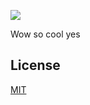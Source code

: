 <a href="https://github.com/chubby1523"><img src="https://api.visitorbadge.io/api/visitors?path=https%3A%2F%2Fgithub.com%2Fchubby1523&label=Visitors&labelColor=%232b8080&countColor=%2348c1c1&style=flat" /></a>

Wow so cool yes
## License
[MIT](https://choosealicense.com/licenses/mit/)

